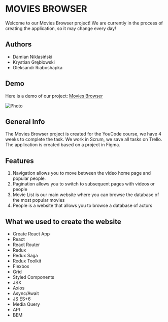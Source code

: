 # MOVIES BROWSER
Welcome to our Movies Browser project! We are currently in the process of creating the application, so it may change every day!

## Authors

- Damian Niklasiński
- Krystian Gręblowski
- Oleksandr Riaboshapka

## Demo
Here is a demo of our project:
[Movies Browser](https://media.giphy.com/media/v1.Y2lkPTc5MGI3NjExMzM0ajU3aHYwMjlnZHd3bjBmc2k3ZjF0enZlbWdqNGVxeWtscWJkbiZlcD12MV9pbnRlcm5hbF9naWZfYnlfaWQmY3Q9Zw/0JvIuXLGuIc0uxb7sc/giphy.gif)

![Photo](https://i.imgur.com/Pekc2pd.png)

## General Info
The Movies Browser project is created for the YouCode course, we have 4 weeks to complete the task. We work in Scrum, we save all tasks on Trello. The application is created based on a project in Figma.

## Features
1. Navigation allows you to move between the video home page and popular people.
2. Pagination allows you to switch to subsequent pages with videos or people
3. Movie List is our main website where you can browse the database of the most popular movies
4. People is a website that allows you to browse a database of actors

## What we used to create the website

- Create React App
- React
- React Router
- Redux
- Redux Saga
- Redux Toolkit
- Flexbox
- Grid
- Styled Components
- JSX
- Axios
- Async/Await
- JS ES+6
- Media Query
- API
- BEM

